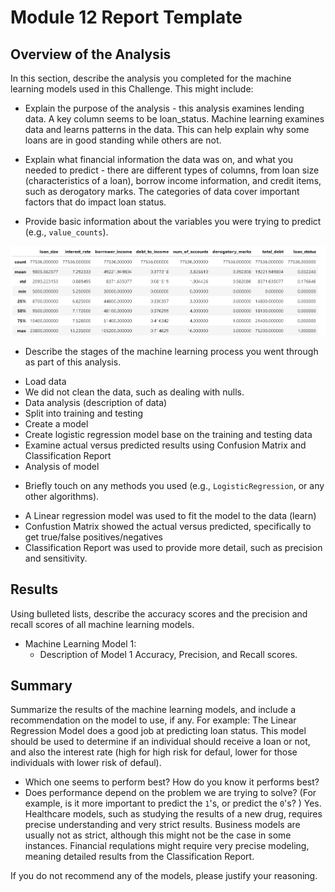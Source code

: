 # Module 12 Report Template

## Overview of the Analysis

In this section, describe the analysis you completed for the machine learning models used in this Challenge. This might include:

* Explain the purpose of the analysis - this analysis examines lending data.  A key column seems to be loan_status.  Machine learning examines data and learns patterns in the data.  This can help explain why some loans are in good standing while others are not.
* Explain what financial information the data was on, and what you needed to predict - there are different types of columns, from loan size (characteristics of a loan), borrow income information, and credit items, such as derogatory marks.  The categories of data cover important factors that do impact loan status.

* Provide basic information about the variables you were trying to predict (e.g., `value_counts`).
  
![My Image](statistics.PNG)

* Describe the stages of the machine learning process you went through as part of this analysis.
- Load data
- We did not clean the data, such as dealing with nulls.
- Data analysis (description of data)
- Split into training and testing
- Create a model
- Create logistic regression model base on the training and testing data
-  Examine actual versus predicted results using Confusion Matrix and Classification Report
-  Analysis of model
  
* Briefly touch on any methods you used (e.g., `LogisticRegression`, or any other algorithms).
- A Linear regression model was used to fit the model to the data (learn)
- Confustion Matrix showed the actual versus predicted, specifically to get true/false positives/negatives
- Classification Report was used to provide more detail, such as precision and sensitivity.

## Results

Using bulleted lists, describe the accuracy scores and the precision and recall scores of all machine learning models.

* Machine Learning Model 1:
    * Description of Model 1 Accuracy, Precision, and Recall scores.

## Summary

Summarize the results of the machine learning models, and include a recommendation on the model to use, if any. For example:
The Linear Regression Model does a good job at predicting loan status.  This model should be used to determine if an individual should receive a loan or not, and also the interest rate (high for high risk for defaul, lower for those individuals with lower risk of defaul).

* Which one seems to perform best? How do you know it performs best?
* Does performance depend on the problem we are trying to solve? (For example, is it more important to predict the `1`'s, or predict the `0`'s? )
  Yes.  Healthcare models, such as studying the results of a new drug, requires precise understanding and very strict results.  Business models are usually not as strict, although this might not be the case in some instances.  Financial requlations might require very precise modeling, meaning detailed results from the Classification Report.

If you do not recommend any of the models, please justify your reasoning.


